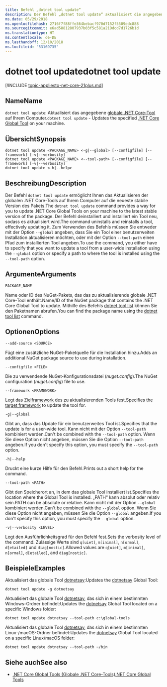 ```yaml
---
title: Befehl „dotnet tool update“
description: Der Befehl „dotnet tool update“ aktualisiert die angegebenen globalen .NET Core-Tools auf Ihrem Computer.
ms.date: 05/29/2018
ms.openlocfilehash: 2716f7f88ffe364bebacf970d7152f5509edc888
ms.sourcegitcommit: e6ad58812807937b03f5c581a219dcd7d1726b1d
ms.translationtype: HT
ms.contentlocale: de-DE
ms.lasthandoff: 12/10/2018
ms.locfileid: "53169735"
---
```

# <a name="dotnet-tool-update"></a><span data-ttu-id="993ef-103">dotnet tool update</span><span class="sxs-lookup"><span data-stu-id="993ef-103">dotnet tool update</span></span>

[!INCLUDE [topic-appliesto-net-core-21plus.md](../../../includes/topic-appliesto-net-core-21plus.md)]

## <a name="name"></a><span data-ttu-id="993ef-104">Name</span><span class="sxs-lookup"><span data-stu-id="993ef-104">Name</span></span>

<span data-ttu-id="993ef-105">`dotnet tool update`: Aktualisiert das angegebene [globale .NET Core-Tool](global-tools.md) auf Ihrem Computer.</span><span class="sxs-lookup"><span data-stu-id="993ef-105">`dotnet tool update` - Updates the specified [.NET Core Global Tool](global-tools.md) on your machine.</span></span>

## <a name="synopsis"></a><span data-ttu-id="993ef-106">Übersicht</span><span class="sxs-lookup"><span data-stu-id="993ef-106">Synopsis</span></span>

```console
dotnet tool update <PACKAGE_NAME> <-g|--global> [--configfile] [--framework] [-v|--verbosity]
dotnet tool update <PACKAGE_NAME> <--tool-path> [--configfile] [--framework] [-v|--verbosity]
dotnet tool update <-h|--help>
```

## <a name="description"></a><span data-ttu-id="993ef-107">Beschreibung</span><span class="sxs-lookup"><span data-stu-id="993ef-107">Description</span></span>

<span data-ttu-id="993ef-108">Der Befehl `dotnet tool update` ermöglicht Ihnen das Aktualisieren der globalen .NET Core-Tools auf Ihrem Computer auf die neueste stabile Version des Pakets.</span><span class="sxs-lookup"><span data-stu-id="993ef-108">The `dotnet tool update` command provides a way for you to update .NET Core Global Tools on your machine to the latest stable version of the package.</span></span> <span data-ttu-id="993ef-109">Der Befehl deinstalliert und installiert ein Tool neu, sodass es aktualisiert wird.</span><span class="sxs-lookup"><span data-stu-id="993ef-109">The command uninstalls and reinstalls a tool, effectively updating it.</span></span> <span data-ttu-id="993ef-110">Zum Verwenden des Befehls müssen Sie entweder mit der Option `--global` angeben, dass Sie ein Tool einer benutzerweiten Installation aktualisieren möchten, oder mit der Option `--tool-path` einen Pfad zum installierten Tool angeben.</span><span class="sxs-lookup"><span data-stu-id="993ef-110">To use the command, you either have to specify that you want to update a tool from a user-wide installation using the `--global` option or specify a path to where the tool is installed using the `--tool-path` option.</span></span>

## <a name="arguments"></a><span data-ttu-id="993ef-111">Argumente</span><span class="sxs-lookup"><span data-stu-id="993ef-111">Arguments</span></span>

`PACKAGE_NAME`

<span data-ttu-id="993ef-112">Name oder ID des NuGet-Pakets, das das zu aktualisierende globale .NET Core-Tool enthält.</span><span class="sxs-lookup"><span data-stu-id="993ef-112">Name/ID of the NuGet package that contains the .NET Core Global Tool to update.</span></span> <span data-ttu-id="993ef-113">Mithilfe des Befehls [dotnet tool list](dotnet-tool-list.md) können Sie den Paketnamen abrufen.</span><span class="sxs-lookup"><span data-stu-id="993ef-113">You can find the package name using the [dotnet tool list](dotnet-tool-list.md) command.</span></span>

## <a name="options"></a><span data-ttu-id="993ef-114">Optionen</span><span class="sxs-lookup"><span data-stu-id="993ef-114">Options</span></span>

`--add-source <SOURCE>`

<span data-ttu-id="993ef-115">Fügt eine zusätzliche NuGet-Paketquelle für die Installation hinzu.</span><span class="sxs-lookup"><span data-stu-id="993ef-115">Adds an additional NuGet package source to use during installation.</span></span>

`--configfile <FILE>`

<span data-ttu-id="993ef-116">Die zu verwendende NuGet-Konfigurationsdatei (*nuget.config*).</span><span class="sxs-lookup"><span data-stu-id="993ef-116">The NuGet configuration (*nuget.config*) file to use.</span></span>

`--framework <FRAMEWORK>`

<span data-ttu-id="993ef-117">Legt das [Zielframework](../../standard/frameworks.md) des zu aktualisierenden Tools fest.</span><span class="sxs-lookup"><span data-stu-id="993ef-117">Specifies the [target framework](../../standard/frameworks.md) to update the tool for.</span></span>

`-g|--global`

<span data-ttu-id="993ef-118">Gibt an, dass das Update für ein benutzerweites Tool ist.</span><span class="sxs-lookup"><span data-stu-id="993ef-118">Specifies that the update is for a user-wide tool.</span></span> <span data-ttu-id="993ef-119">Kann nicht mit der Option `--tool-path` kombiniert werden.</span><span class="sxs-lookup"><span data-stu-id="993ef-119">Can't be combined with the `--tool-path` option.</span></span> <span data-ttu-id="993ef-120">Wenn Sie diese Option nicht angeben, müssen Sie die Option `--tool-path` angeben.</span><span class="sxs-lookup"><span data-stu-id="993ef-120">If you don't specify this option, you must specify the `--tool-path` option.</span></span>

`-h|--help`

<span data-ttu-id="993ef-121">Druckt eine kurze Hilfe für den Befehl.</span><span class="sxs-lookup"><span data-stu-id="993ef-121">Prints out a short help for the command.</span></span>

`--tool-path <PATH>`

<span data-ttu-id="993ef-122">Gibt den Speicherort an, in dem das globale Tool installiert ist.</span><span class="sxs-lookup"><span data-stu-id="993ef-122">Specifies the location where the Global Tool is installed.</span></span> <span data-ttu-id="993ef-123">„PATH“ kann absolut oder relativ sein.</span><span class="sxs-lookup"><span data-stu-id="993ef-123">PATH can be absolute or relative.</span></span> <span data-ttu-id="993ef-124">Kann nicht mit der Option `--global` kombiniert werden.</span><span class="sxs-lookup"><span data-stu-id="993ef-124">Can't be combined with the `--global` option.</span></span> <span data-ttu-id="993ef-125">Wenn Sie diese Option nicht angeben, müssen Sie die Option `--global` angeben.</span><span class="sxs-lookup"><span data-stu-id="993ef-125">If you don't specify this option, you must specify the `--global` option.</span></span>

`-v|--verbosity <LEVEL>`

<span data-ttu-id="993ef-126">Legt den Ausführlichkeitsgrad für den Befehl fest.</span><span class="sxs-lookup"><span data-stu-id="993ef-126">Sets the verbosity level of the command.</span></span> <span data-ttu-id="993ef-127">Zulässige Werte sind `q[uiet]`, `m[inimal]`, `n[ormal]`, `d[etailed]` und `diag[nostic]`.</span><span class="sxs-lookup"><span data-stu-id="993ef-127">Allowed values are `q[uiet]`, `m[inimal]`, `n[ormal]`, `d[etailed]`, and `diag[nostic]`.</span></span>

## <a name="examples"></a><span data-ttu-id="993ef-128">Beispiele</span><span class="sxs-lookup"><span data-stu-id="993ef-128">Examples</span></span>

<span data-ttu-id="993ef-129">Aktualisiert das globale Tool [dotnetsay](https://www.nuget.org/packages/dotnetsay/):</span><span class="sxs-lookup"><span data-stu-id="993ef-129">Updates the [dotnetsay](https://www.nuget.org/packages/dotnetsay/) Global Tool:</span></span>

`dotnet tool update -g dotnetsay`

<span data-ttu-id="993ef-130">Aktualisiert das globale Tool [dotnetsay](https://www.nuget.org/packages/dotnetsay/), das sich in einem bestimmten Windows-Ordner befindet:</span><span class="sxs-lookup"><span data-stu-id="993ef-130">Updates the [dotnetsay](https://www.nuget.org/packages/dotnetsay/) Global Tool located on a specific Windows folder:</span></span>

`dotnet tool update dotnetsay --tool-path c:\global-tools`

<span data-ttu-id="993ef-131">Aktualisiert das globale Tool [dotnetsay](https://www.nuget.org/packages/dotnetsay/), das sich in einem bestimmten Linux-/macOS-Ordner befindet:</span><span class="sxs-lookup"><span data-stu-id="993ef-131">Updates the [dotnetsay](https://www.nuget.org/packages/dotnetsay/) Global Tool located on a specific Linux/macOS folder:</span></span>

`dotnet tool update dotnetsay --tool-path ~/bin`

## <a name="see-also"></a><span data-ttu-id="993ef-132">Siehe auch</span><span class="sxs-lookup"><span data-stu-id="993ef-132">See also</span></span>

* [<span data-ttu-id="993ef-133">.NET Core Global Tools (Globale .NET Core-Tools)</span><span class="sxs-lookup"><span data-stu-id="993ef-133">.NET Core Global Tools</span></span>](global-tools.md)